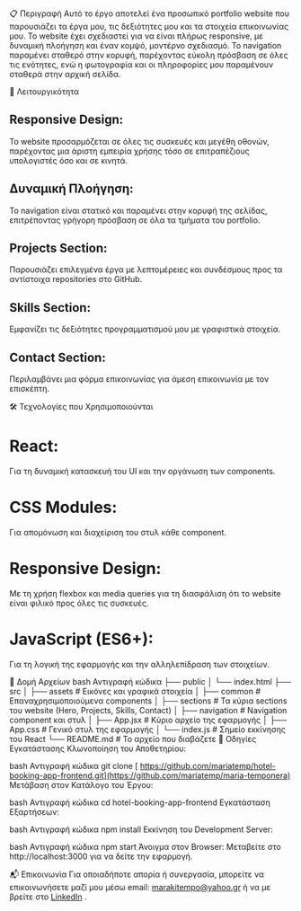 📋 Περιγραφή
Αυτό το έργο αποτελεί ένα προσωπικό portfolio website που παρουσιάζει τα έργα μου, τις δεξιότητες μου και τα στοιχεία επικοινωνίας μου. Το website έχει σχεδιαστεί για να είναι πλήρως responsive, με δυναμική πλοήγηση και έναν κομψό, μοντέρνο σχεδιασμό. Το navigation παραμένει σταθερό στην κορυφή, παρέχοντας εύκολη πρόσβαση σε όλες τις ενότητες, ενώ η φωτογραφία και οι πληροφορίες μου παραμένουν σταθερά στην αρχική σελίδα.

🚀 Λειτουργικότητα
## Responsive Design:
Το website προσαρμόζεται σε όλες τις συσκευές και μεγέθη οθονών, παρέχοντας μια άριστη εμπειρία χρήσης τόσο σε επιτραπέζιους υπολογιστές όσο και σε κινητά.
## Δυναμική Πλοήγηση:
Το navigation είναι στατικό και παραμένει στην κορυφή της σελίδας, επιτρέποντας γρήγορη πρόσβαση σε όλα τα τμήματα του portfolio.
## Projects Section: 
Παρουσιάζει επιλεγμένα έργα με λεπτομέρειες και συνδέσμους προς τα αντίστοιχα repositories στο GitHub.
## Skills Section: 
Εμφανίζει τις δεξιότητες προγραμματισμού μου με γραφιστικά στοιχεία.
## Contact Section: 
Περιλαμβάνει μια φόρμα επικοινωνίας για άμεση επικοινωνία με τον επισκέπτη.

🛠️ Τεχνολογίες που Χρησιμοποιούνται
# React:
Για τη δυναμική κατασκευή του UI και την οργάνωση των components.
# CSS Modules: 
Για απομόνωση και διαχείριση του στυλ κάθε component.
# Responsive Design:
Με τη χρήση flexbox και media queries για τη διασφάλιση ότι το website είναι φιλικό προς όλες τις συσκευές.
# JavaScript (ES6+):
Για τη λογική της εφαρμογής και την αλληλεπίδραση των στοιχείων.

📂 Δομή Αρχείων
bash
Αντιγραφή κώδικα
├── public
│   └── index.html
├── src
│   ├── assets           # Εικόνες και γραφικά στοιχεία
│   ├── common           # Επαναχρησιμοποιούμενα components
│   ├── sections         # Τα κύρια sections του website (Hero, Projects, Skills, Contact)
│   ├── navigation       # Navigation component και στυλ
│   ├── App.jsx          # Κύριο αρχείο της εφαρμογής
│   ├── App.css          # Γενικό στυλ της εφαρμογής
│   └── index.js         # Σημείο εκκίνησης του React
└── README.md            # Το αρχείο που διαβάζετε
🔧 Οδηγίες Εγκατάστασης
Κλωνοποίηση του Αποθετηρίου:

bash
Αντιγραφή κώδικα
git clone [ https://github.com/mariatemp/hotel-booking-app-frontend.git](https://github.com/mariatemp/maria-temponera)
Μετάβαση στον Κατάλογο του Έργου:

bash
Αντιγραφή κώδικα
cd hotel-booking-app-frontend
Εγκατάσταση Εξαρτήσεων:

bash
Αντιγραφή κώδικα
npm install
Εκκίνηση του Development Server:

bash
Αντιγραφή κώδικα
npm start
Άνοιγμα στον Browser: Μεταβείτε στο http://localhost:3000 για να δείτε την εφαρμογή.

📬 Επικοινωνία
Για οποιαδήποτε απορία ή συνεργασία, μπορείτε να επικοινωνήσετε μαζί μου μέσω email: marakitempo@yahoo.gr ή να με βρείτε στο [LinkedIn](https://www.linkedin.com/in/maria-temponera-5b25ab2ab/)
.
